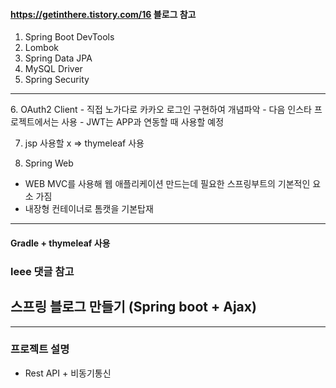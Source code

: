 #### https://getinthere.tistory.com/16 블로그 참고

1. Spring Boot DevTools
2. Lombok
3. Spring Data JPA
4. MySQL Driver
5. Spring Security

<hr/>
6. OAuth2 Client
- 직접 노가다로 카카오 로그인 구현하여 개념파악
- 다음 인스타 프로젝트에서는 사용
- JWT는 APP과 연동할 때 사용할 예정


7. jsp 사용할 x => thymeleaf 사용

8. Spring Web
- WEB MVC를 사용해 웹 애플리케이션 만드는데 필요한 스프링부트의 기본적인 요소 가짐
- 내장형 컨테이너로 톰캣을 기본탑재

<hr/>

#### Gradle + thymeleaf 사용
### leee 댓글 참고
## 스프링 블로그 만들기 (Spring boot + Ajax)

<hr/>

### 프로젝트 설명

- Rest API + 비동기통신
